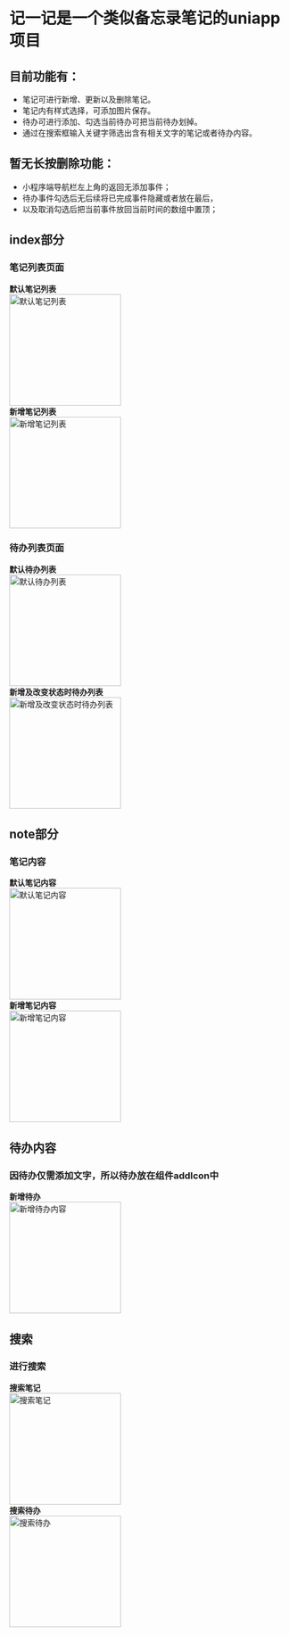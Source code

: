 # 记一记是一个类似备忘录笔记的uniapp项目  
## 目前功能有：  
* 笔记可进行新增、更新以及删除笔记。  
* 笔记内有样式选择，可添加图片保存。  
* 待办可进行添加、勾选当前待办可把当前待办划掉。  
* 通过在搜索框输入关键字筛选出含有相关文字的笔记或者待办内容。  

## 暂无长按删除功能：  
* 小程序端导航栏左上角的返回无添加事件；  
* 待办事件勾选后无后续将已完成事件隐藏或者放在最后，  
* 以及取消勾选后把当前事件放回当前时间的数组中置顶；  

## index部分  
### 笔记列表页面  
**默认笔记列表**  
<img src="https://github.com/nzcBevis/rememberIt/raw/0428fd93a32a4314d3c8caa9b59875918c958c02/static/images/screenshot/defaultNoteList.jpg" alt="默认笔记列表" width="200" heigth="300">  
**新增笔记列表**  
<img src="https://github.com/nzcBevis/rememberIt/raw/0428fd93a32a4314d3c8caa9b59875918c958c02/static/images/screenshot/newNoteList.jpg" alt="新增笔记列表" width="200" heigth="300">  

### 待办列表页面  
**默认待办列表**  
<img src="https://github.com/nzcBevis/rememberIt/raw/0428fd93a32a4314d3c8caa9b59875918c958c02/static/images/screenshot/defaultToDoList.jpg" alt="默认待办列表" width="200" heigth="300">  
**新增及改变状态时待办列表**  
<img src="https://github.com/nzcBevis/rememberIt/raw/0428fd93a32a4314d3c8caa9b59875918c958c02/static/images/screenshot/newToDoList%26changestatus.jpg" alt="新增及改变状态时待办列表" width="200" heigth="300">  

## note部分  
### 笔记内容  
**默认笔记内容**  
<img src="https://github.com/nzcBevis/rememberIt/raw/0428fd93a32a4314d3c8caa9b59875918c958c02/static/images/screenshot/defaultNote.jpg" alt="默认笔记内容" width="200" heigth="300">  
**新增笔记内容**   
<img src="https://github.com/nzcBevis/rememberIt/raw/0428fd93a32a4314d3c8caa9b59875918c958c02/static/images/screenshot/addNote.jpg" alt="新增笔记内容" width="200" heigth="300">  

## 待办内容  
### 因待办仅需添加文字，所以待办放在组件addIcon中    
**新增待办**  
<img src="https://github.com/nzcBevis/rememberIt/raw/0428fd93a32a4314d3c8caa9b59875918c958c02/static/images/screenshot/addToDo.jpg" alt="新增待办内容" width="200" heigth="300">  

## 搜索    
### 进行搜索    
**搜索笔记**  
<img src="https://github.com/nzcBevis/rememberIt/raw/b1256d62b41e5fcbf1c3d4a982b1b972c762542d/static/images/screenshot/searchNoteList.jpg" alt="搜索笔记" width="200" heigth="300">  
**搜索待办**  
<img src="https://github.com/nzcBevis/rememberIt/raw/b1256d62b41e5fcbf1c3d4a982b1b972c762542d/static/images/screenshot/searchToDoList.jpg" alt="搜索待办" width="200" heigth="300">  